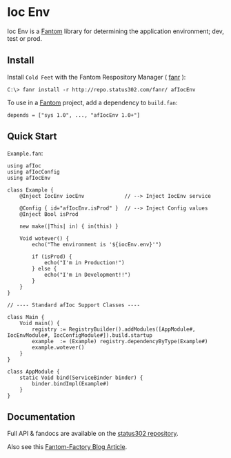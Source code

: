 # Ioc Env

Ioc Env is a [Fantom](http://fantom.org/) library for determining the application environment; dev, test or prod.



## Install

Install `Cold Feet` with the Fantom Respository Manager ( [fanr](http://fantom.org/doc/docFanr/Tool.html#install) ):

    C:\> fanr install -r http://repo.status302.com/fanr/ afIocEnv

To use in a [Fantom](http://fantom.org/) project, add a dependency to `build.fan`:

    depends = ["sys 1.0", ..., "afIocEnv 1.0+"]



## Quick Start

`Example.fan`:

    using afIoc
    using afIocConfig
    using afIocEnv
    
    class Example {
        @Inject IocEnv iocEnv             // --> Inject IocEnv service
    
        @Config { id="afIocEnv.isProd" }  // --> Inject Config values
        @Inject Bool isProd
    
        new make(|This| in) { in(this) }
    
        Void wotever() {
            echo("The environment is '${iocEnv.env}'")
    
            if (isProd) {
                echo("I'm in Production!")
            } else {
                echo("I'm in Development!!")
            }
        }
    }
    
    // ---- Standard afIoc Support Classes ----
    
    class Main {
        Void main() {
            registry := RegistryBuilder().addModules([AppModule#, IocEnvModule#, IocConfigModule#]).build.startup
            example  := (Example) registry.dependencyByType(Example#)
            example.wotever()
        }
    }
    
    class AppModule {
        static Void bind(ServiceBinder binder) {
            binder.bindImpl(Example#)
        }
    }



## Documentation

Full API & fandocs are available on the [status302 repository](http://repo.status302.com/doc/afIocEnv/#overview).

Also see this [Fantom-Factory Blog Article](http://www.fantomfactory.org/articles/dev-test-or-prod-what-is-your-machine#.U2LKiihfyJA).
